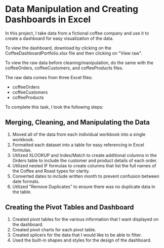 # Data Manipulation and Creating Dashboards in Excel

In this project, I take data from a fictional coffee company and use it to create a dashboard for easy visualization of the data.

To view the dashboard, download by clicking on the CoffeeDashboardPortfolio.xlsx file and then clicking on "View raw".

To view the raw data before cleaning/manipulation, do the same with the coffeeOrders, coffeeCustomers, and coffeeProducts files.

The raw data comes from three Excel files:
- coffeeOrders
- coffeeCustomers
- coffeeProducts

To complete this task, I took the following steps:

## Merging, Cleaning, and Manipulating the Data

1. Moved all of the data from each individual workbook into a single workbook.
2. Formatted each dataset into a table for easy referencing in Excel formulas.
3. Utilized XLOOKUP and Index/Match to create additional columns in the Orders table to include the customer and product details of each order.
4. Utilized nested IF formulas to create columns that list the full names of the Coffee and Roast types for clarity.
5. Converted dates to include written month to prevent confusion between date formats.
6. Utilized "Remove Duplicates" to ensure there was no duplicate data in the table.

## Creating the Pivot Tables and Dashboard
1. Created pivot tables for the various information that I want displayed on the dashboard.
2. Created pivot charts for each pivot table.
3. Created splicers for the data that I would like to be able to filter.
4. Used the built-in shapes and styles for the design of the dashboard.
